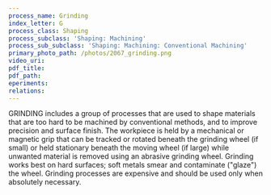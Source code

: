 ```yaml
---
process_name: Grinding
index_letter: G
process_class: Shaping
process_subclass: 'Shaping: Machining'
process_sub_subclass: 'Shaping: Machining: Conventional Machining'
primary_photo_path: /photos/2067_grinding.png
video_uri:
pdf_title:
pdf_path:
eperiments:
relations:
---
```


GRINDING includes a group of processes that are used to shape materials that are too hard to be machined by conventional methods, and to improve precision and surface finish. The workpiece is held by a mechanical or magnetic grip that can be tracked or rotated beneath the grinding wheel (if small) or held stationary beneath the moving wheel (if large) while unwanted material is removed using an abrasive grinding wheel. Grinding works best on hard surfaces; soft metals smear and contaminate ("glaze") the wheel. Grinding processes are expensive and should be used only when absolutely necessary.
